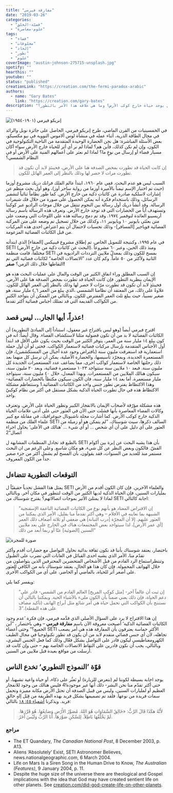 ```yaml
---
title: "مفارقة فيرمي"
date: "2019-03-26"
categories:
  - "قضيّة-الخلق"
  - "علوم-معاصرة"
tags:
  - "فضاء"
  - "مخلوقات"
  - "إلحاد"
  - "تطور"
  - "علوم"
coverImage: "austin-johnson-275715-unsplash.jpg"
spotify: ""
hearthis: ""
youtube: ""
status: "published"
creationLink: "https://creation.com/the-fermi-paradox-arabic"
authors:
  - name: "Gary Bates"
    link: "https://creation.com/gary-bates"
description: "هل يوجد حياة خارج كوكب الأرض؟ وما هي علاقة هذا الأمر بالتطور؟"
---
```


![إنريكو فيرمي (١٩٠١-١٩٥٤)](fermi.jpg)

في الخمسينيات من القرن الماضي، طرح إنريكو فيرمي، الحاصل على جائزة نوبل والرائد في مجال الطاقة الذرية، أثناء عمله في منشأة لوس ألاموس النووية في نيو مكسيكو، بعض الأسئلة المباشرة: هل نحن الحضارة الوحيدة المتقدمة من الناحية التكنولوجية في الكون، وإن لم نكن كذلك، فأين هم؟ لماذا لم نر أي أثر للحياة خارج الأرض سواء أكان مسبار فضاء أو إرسال من نوعٍ ما؟ لماذا لم نعثر على أعمالهم الفنية على الأرض أو في النظام الشمسي؟

> إن كانت الحياة قد تطورت بمحض الصدفة هنا على الأرض، فحينئذٍ لابد أن تكون قد تطورت مرات لا حصر لها وذلك بالنظر إلى العمر الهائل للكون.

السبب ليس هو عدم البحث. ففي عام ١٩٦٠، ابتدأ عالم الفلك فرانك دريك مشروع أوزما (حيث تم اختيار الإسم تيمناً بالأميرة أوزما من رواية ساحر أوز)، وهو أول بحث منظم عن إشارات لاسلكية صادرة عن كائنات ذكية من خارج الأرض. كما طور نظاماً ثنائياً لتشفير الرسائل، وذلك باستخدام فكرة أنه يمكن الحصول على صورة من خلال فك شيفرات الرسالة. وقد أنشأ دريك أول رسالة بين النجوم تنتقل من خلال موجات الراديو عبر كوكبنا وتستهدف أياً من الحضارات التي قد توجد خارج الأرض. وتعرف هذه الرسالة باسم رسالة أريسيبو العائدة لنوفمبر ١٩٧٤. وقد تم دمج رسالته هذه على اللوحات التي وضعت على متن بعثَتَي بايونير ١٠ وبايونير ١١، وكذلك من خلال تسجيل تم وضعه على متن المركبة الفضائية فوياجير \[المسافر\]- وذلك تحسبات لاحتمال أن يتم اعتراض احدى هذه المركبات من قبل الكائنات الفضائية المزعومة.

في عام ١٩٩٥، وكنتيجة للتمويل الخاص، تم إطلاق مشروع فينيكس \[العنقاء\] الذي ابتدأته SETI (البحث عن كائنات ذكية من خارج الأرض). ومنذ ذلك الحين، وعبر ٦٠ مشروعاً مختلفاً، قامت منظمة SETI بمسح للكون وذلك بمعدلّ ملايين الترددات الراديوية في الثانية ولأكثر من ٥٠ عاماً. وكم كان عدد ”الاتصالات الخاصة“ لكائنات فضائية التي تم التقاطها خلال ذلك الزمن؟ **صفر!**

إن السبب المطلق وراء انفاق الكثير من الوقت والمال على عمليات البحث هذه هو الإيمان بنظرية التطور. فإن كانت الحياة قد تطورت بمحض الصدفة هنا على الأرض، فحينئذٍ لابد أن تكون قد تطورت مرّات لا حصر لها وذلك بالنظر إلى العمر الهائل للكون. علاوةً على ذلك، من المعتقد أن نظامنا الشمسي ،الذي يبلغ من العمر ٤,٦ مليار سنة، هو صغير نسبياً، حيث يبلغ ثلث العمر المفترض للكون. وبالتالي من الممكن أن يتواجد الكثير من الكواكب القديمة التي قد تمتلك أجناس فضائية أكثر تقدماً.

## عذراً، أيها الجار… ليس قصد!

اقترح فيرمي أيضاً (وهو ليس باقتراح غير معقول، استناداً إلى المبادئ التطورية) أن الكائنات الفضائية لا بد من أن تكون فضولية مثلنا لاستكشاف الفضاء. وقال أيضاً: انه في كون يبلغ ١٤ مليار سنة من العمر، يتوفر الكثير من الوقت بحيث يكون على الأقل قد ابتدأ أول الأجناس المتقدمة بإرسال مركبات فضائية لاستعمار الكواكب. فحتى لو أن أول حملة استعمارية قد استغرقت مليون سنة (بافتراض وجود عدة أجيال من المستكشفين)، فإن المستعمرة الجديدة، وبمجرّد تأسيسها، والحضارة الأصلية، يمكن أن ترسل كل منهما بعد ذلك رحلتها الخاصة لاستعمار كواكب اخرى، مما يضاعف عدد المستعمرات الجديدة كل مليون سنة. فبعد ١٠ ملايين سنة ستتواجد ١٠٢٣ مستعمرة فضائية، وبعد ٢٠ مليون سنة، سيكون هنالك الملايين من المستعمرات. وبهذا المعدل، خلال ٤٠ مليون سنة، سيتواجد مليار مستعمرة. أما بعد ١٤ مليار سنة، فان الكون سيكون مكتظاً بالحضارات الفضائية- وهذا الاكتظاظ يفترض تطور جنس واحد من الكائنات الفضائية.1 وستتعاظم مشكلة الاكتظاظ هذه في حال تطورت الحياة الذكية بشكل مستقل في أكثر من نظام كوكبيّ واحد.

هذه مشكلة مؤرّقة لأصحاب الإيمان بالانفجار الكبير وتطور الحياة على الأرض. وتعترف وكالات الفضاء المعاصرة بأنها فشلت حتى الآن في العثور حتى على أدنى علامات الحياة الذكية خارج كوكب الأرض. كما أشارت مجلة ناشيونال جيوغرافيك، في مقابلة مع كبير علماء الفلك من منظمة SETI السالف ذكرها، سيث شوستاك، ”لم يتمكن هو أو زميلة من العثور على أي دليل على أن أي شخص … أو أي شيء … ’هنالك في الأعلى‘ يحاول اجراء اتصال“2

بالطبع قد تجادل المنظمات المشابهة ل SETI بأن هذا يشبه البحث عن إبرة بين أكوام القشّ. فالكون وبغض النظر عن كل شيء، هو مكان شاسع. وعلى الرغم من ان البحث مستمر منذ للعديد من السنوات، فقد يقولون، بأن المسح لم يشمل أكثر من جزء صغير جداً من الكون المعروف.

## التوقعات التطورية تتضاءل

يمثل هذا الفشل تحدياً حقيقيّاً ل SETI والعلماء الآخرين. فإن كان الكون أقدم من الأرض بمليارات السنين، فإن الحياة الذكية لديها الكثير من الوقت لتتطور في مكان آخر. وبالتالي لماذا لا يمتلئ الأثير بموجات اتصالاتهم؟ يقترح شوستاك من SETI اجابة كالتالي:

> ”إن الافتراض المعتاد هو بأنهم نوع من الكائنات الفضائية الناعمة الإسفنجية الشبيهة بما نعاينه في الأفلام – وهي أكثر تقدماً منا بقليل، الأمر الذي يمكننا من العثور عليهم. إلا أن المجرّة \[درب التبانة\] هي ضعفي أو ثلاثة أضعاف ذلك العمر \[أي عمر الأرض\]، لذا سيتواجد بعض المجتمعات هناك في الخارج على بعد ملايين السنين \[الضوئية\] عنّا أو ربما أبعد من ذلك“

![صورة للمجرة](12972-galaxy.jpg)

باختصار، يعتقد شوستاك بأننا قد نكون ثقافة بدائية نحاول التواصل مع حضارات أقدم وأكثر تقدّم منا، الأمر الذي يشبه احدى القبائل في الغابات التي تضرب على الطبول وتنتظراستماع الرد القادم من قبل الأشخاص المتحضرين المحترفين الذين يتواصلون من خلال الهواتف المحمولة. فإن كان هذا هو الحال، يعتقد شوستاك بأنه من الكافي العثور على أصغر أثر للحياة، بالماضي أو الحاضر، على أي من الكواكب الأُخرى.

ويفسر كما يلي:

> ”إن ثبت أن عالماً آخر- \[مثل كوكب المريخ\] العالم القادم من الشمس- قادر على دعم الحياة، فإن ذلك يعني ضمناً بأن الكون مليء بالأشياء الحية. ويمكننا بالتالي أن نستنتج بأن الكواكب التي تحمل حياة هي أمر شائع مثل أبراج الهاتف (تأكيد مضاف على هذه النقطة).“3

إن هذا الاقتراح لا يرد على السؤال الأصلي الذي قدَّمه فيرمي، فإن فكرة ’عدم وجود الكائنات الفضائية الذكية‘ أصبحت معروفة الآن باسم **مفارقة فيرمي** – وهي باختصار ، ”أين الجميع؟“ وحتى أعضاء SETI الأكثر حماسة يعترفون بأن المفارقة هذه هي أمر يصعب تجاهله، لأن أي جنس فضائي متقدم لابد من أن يكون قد تطور تكنولوجيا في مجال الطيف الكهرومغناطيسي ليكون قادر على التواصل بشكل فعّال وذلك كما فعل الجنس البشري، وبالتالي، يجب أن نكون قادرين على التقاط الاتصالات الخاصة بهم – حتى وإن كانت قد أُرسلت من مواقع بعيدة قبل ملايين من السنين.

## قوّة ’النموذج التطوري‘ تخدع الناس

يوجد اجابة بسيطة لكوننا لم (نتعرض للزيارة) أو نَعثُر على ذكاء، أو حياة واعية تشبهنا، أو حتى أكثر تقدّم منا نحن البشر- ذلك أنها غير موجودة!4 فليس هنالك من وجود للانفجار العظيم أو لمليارات السنين، وليس من قبيل الصدفة أن تحتل الأرض مكانة مميزة وتحمل سمات فريدة من نوعها. فلقد تم تصميمها بشكل فريد بهذه الطريقة من قِبَل إلهٍ خالقٍ فريد. ويذكرنا [أشعياء ٤٥: ١٨](https://biblia.com/bible/ar-vandyke/Is45:18) بالتالي:

> لأَنَّهُ هكَذَا قَالَ الرَّبُّ: «خَالِقُ السَّمَاوَاتِ هُوَ اللهُ. مُصَوِّرُ الأَرْضِ وَصَانِعُهَا. هُوَ قَرَّرَهَا. لَمْ يَخْلُقْهَا بَاطِلاً. لِلسَّكَنِ صَوَّرَهَا. أَنَا الرَّبُّ وَلَيْسَ آخَرُ.

### مراجع

- The ET Quandary, _The Canadian National Post_, 8 December 2003, p. A13.
- Aliens ‘Absolutely’ Exist, SETI Astronomer Believes, news.nationalgeographic.com, 6 March 2004.
- Life on Mars Is a Siren Song in the Human Drive to Know, _The Australian (Features)_, 9 January 2004, p. 11.
- Despite the huge size of the universe there are theological and Gospel implications with the idea that God may have created sentient life on other planets. See [creation.com/did-god-create-life-on-other-planets](/did-god-create-life-on-other-planets).
